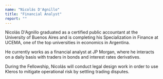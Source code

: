 ```yaml
---
name: "Nicolás D'Agnillo"
title: "Financial Analyst"
report: ""
---
```


Nicolás D'Agnillo graduated as a certified public accountant at the University of Buenos Aires and is completing his Specialization in Finance at UCEMA, one of the top universities in economics in Argentina.

He currently works as a financial analyst at JP Morgan, where he interacts on a daily basis with traders in bonds and interest rates derivatives.

During the Fellowship, Nicolás will conduct legal design work in order to use Kleros to mitigate operational risk by settling trading disputes.
